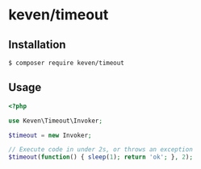 # keven/timeout

## Installation

```shell
$ composer require keven/timeout
```

## Usage

```php
<?php

use Keven\Timeout\Invoker;

$timeout = new Invoker;

// Execute code in under 2s, or throws an exception
$timeout(function() { sleep(1); return 'ok'; }, 2);
```
